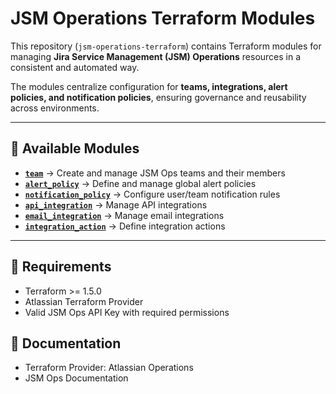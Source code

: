 # JSM Operations Terraform Modules

This repository (`jsm-operations-terraform`) contains Terraform modules for managing **Jira Service Management (JSM) Operations** resources in a consistent and automated way.  

The modules centralize configuration for **teams, integrations, alert policies, and notification policies**, ensuring governance and reusability across environments.

---

## 📌 Available Modules

- **[`team`](./team)** → Create and manage JSM Ops teams and their members  
- **[`alert_policy`](./alert_policy)** → Define and manage global alert policies  
- **[`notification_policy`](./notification_policy)** → Configure user/team notification rules  
- **[`api_integration`](./api_integration)** → Manage API integrations  
- **[`email_integration`](./email_integration)** → Manage email integrations  
- **[`integration_action`](./integration_action)** → Define integration actions 

---

## 🔧 Requirements
- Terraform >= 1.5.0
- Atlassian Terraform Provider
- Valid JSM Ops API Key with required permissions

## 📖 Documentation
- Terraform Provider: Atlassian Operations
- JSM Ops Documentation

